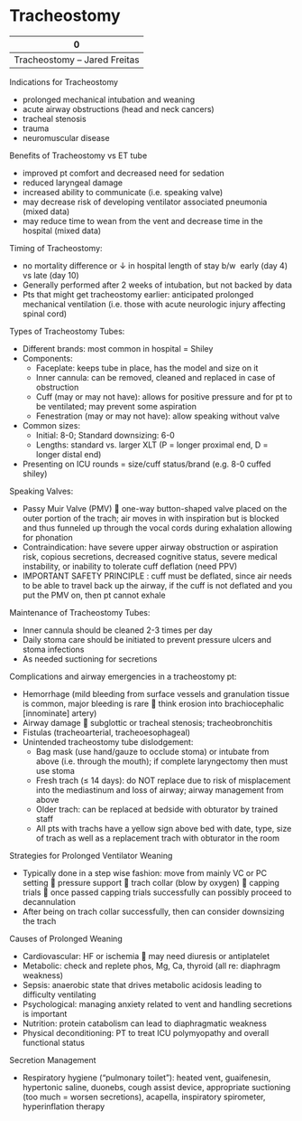 # Tracheostomy
 
| 0                            |
|------------------------------|
| Tracheostomy – Jared Freitas |

Indications for Tracheostomy

-   prolonged mechanical intubation and weaning
-   acute airway obstructions (head and neck cancers)
-   tracheal stenosis
-   trauma
-   neuromuscular disease

Benefits of Tracheostomy vs ET tube

-   improved pt comfort and decreased need for sedation
-   reduced laryngeal damage
-   increased ability to communicate (i.e. speaking valve)
-   may decrease risk of developing ventilator associated pneumonia
    (mixed data)
-   may reduce time to wean from the vent and decrease time in the
    hospital (mixed data)

Timing of Tracheostomy:

-   no mortality difference or
    ↓
    in hospital length of stay b/w  early (day 4) vs late (day 10)
-   Generally performed after 2 weeks of intubation, but not backed by
    data
-   Pts that might get tracheostomy earlier: anticipated prolonged
    mechanical ventilation (i.e. those with acute neurologic injury
    affecting spinal cord)

Types of Tracheostomy Tubes:

-   Different brands: most common in hospital = Shiley
-   Components:
    -   Faceplate: keeps tube in place, has the model and size on it
    -   Inner cannula: can be removed, cleaned and replaced in case of
        obstruction
    -   Cuff (may or may not have): allows for positive pressure and for
        pt to be ventilated; may prevent some aspiration
    -   Fenestration (may or may not have): allow speaking without valve
-   Common sizes:
    -   Initial: 8-0; Standard downsizing: 6-0
    -   Lengths: standard vs. larger XLT (P = longer proximal end, D =
        longer distal end)
-   Presenting on ICU rounds = size/cuff status/brand (e.g. 8-0 cuffed
    shiley)

Speaking Valves:

-   Passy Muir Valve (PMV)
    
    one-way button-shaped valve placed on the outer portion of the
    trach; air moves in with inspiration but is blocked and thus
    funneled up through the vocal cords during exhalation allowing for
    phonation
-   Contraindication: have severe upper airway obstruction or aspiration
    risk, copious secretions, decreased cognitive status, severe medical
    instability, or inability to tolerate cuff deflation (need PPV)
-   IMPORTANT SAFETY PRINCIPLE
    : cuff must be deflated, since air needs to be able to travel back
    up the airway, if the cuff is not deflated and you put the PMV on,
    then pt cannot exhale

Maintenance of Tracheostomy Tubes:

-   Inner cannula should be cleaned 2-3 times per day
-   Daily stoma care should be initiated to prevent pressure ulcers and
    stoma infections
-   As needed suctioning for secretions

Complications and airway emergencies in a tracheostomy pt:

-   Hemorrhage (mild bleeding from surface vessels and granulation
    tissue is common, major bleeding is rare
    
    think erosion into brachiocephalic \[innominate\] artery)
-   Airway damage
    
    subglottic or tracheal stenosis; tracheobronchitis
-   Fistulas (tracheoarterial, tracheoesophageal)
-   Unintended tracheostomy tube dislodgement:
    -   Bag mask (use hand/gauze to occlude stoma) or intubate from
        above (i.e. through the mouth); if complete laryngectomy then
        must use stoma
    -   Fresh trach (≤ 14 days): do NOT replace due to risk of
        misplacement into the mediastinum and loss of airway; airway
        management from above
    -   Older trach: can be replaced at bedside with obturator by
        trained staff
    -   All pts with trachs have a yellow sign above bed with date,
        type, size of trach as well as a replacement trach with
        obturator in the room

Strategies for Prolonged Ventilator Weaning

-   Typically done in a step wise fashion: move from mainly VC or PC
    setting
    
    pressure support
    
    trach collar (blow by oxygen)
    
    capping trials
    
    once passed capping trials successfully can possibly proceed to
    decannulation
-   After being on trach collar successfully, then can consider
    downsizing the trach

Causes of Prolonged Weaning

-   Cardiovascular: HF or ischemia
    
    may need diuresis or antiplatelet
-   Metabolic: check and replete phos, Mg, Ca, thyroid (all re:
    diaphragm weakness)
-   Sepsis: anaerobic state that drives metabolic acidosis leading to
    difficulty ventilating
-   Psychological: managing anxiety related to vent and handling
    secretions is important
-   Nutrition: protein catabolism can lead to diaphragmatic weakness
-   Physical deconditioning: PT to treat ICU polymyopathy and overall
    functional status

Secretion Management

-   Respiratory hygiene (“pulmonary toilet”): heated vent, guaifenesin,
    hypertonic saline, duonebs, cough assist device, appropriate
    suctioning (too much = worsen secretions), acapella, inspiratory
    spirometer, hyperinflation therapy
